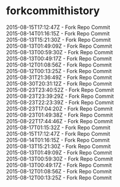 # forkcommithistory
2015-08-15T17:12:47Z - Fork Repo Commit  
2015-08-14T01:16:15Z - Fork Repo Commit  
2015-08-13T15:21:30Z - Fork Repo Commit  
2015-08-13T01:49:09Z - Fork Repo Commit  
2015-08-13T00:59:30Z - Fork Repo Commit  
2015-08-13T00:49:17Z - Fork Repo Commit  
2015-08-12T01:08:56Z - Fork Repo Commit  
2015-08-12T00:13:25Z - Fork Repo Commit  
2015-08-31T21:36:49Z - Fork Repo Commit  
2015-08-30T20:31:12Z - Fork Repo Commit  
2015-08-23T23:40:52Z - Fork Repo Commit  
2015-08-23T23:39:29Z - Fork Repo Commit  
2015-08-23T22:23:39Z - Fork Repo Commit  
2015-08-23T17:04:20Z - Fork Repo Commit  
2015-08-23T01:49:38Z - Fork Repo Commit  
2015-08-22T17:44:46Z - Fork Repo Commit  
2015-08-17T01:15:32Z - Fork Repo Commit  
2015-08-15T17:12:47Z - Fork Repo Commit  
2015-08-14T01:16:15Z - Fork Repo Commit  
2015-08-13T15:21:30Z - Fork Repo Commit  
2015-08-13T01:49:09Z - Fork Repo Commit  
2015-08-13T00:59:30Z - Fork Repo Commit  
2015-08-13T00:49:17Z - Fork Repo Commit  
2015-08-12T01:08:56Z - Fork Repo Commit  
2015-08-12T00:13:25Z - Fork Repo Commit  
